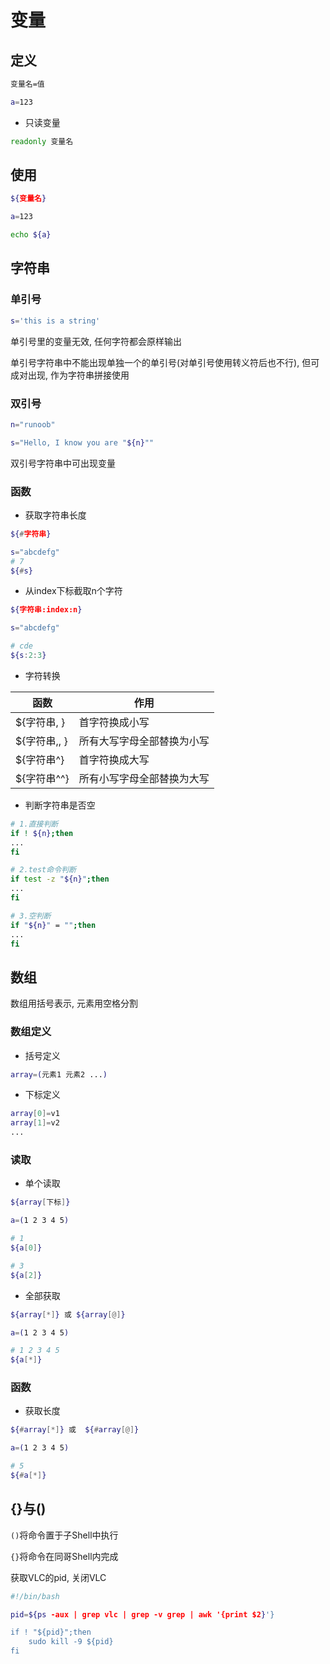 <!--
 * @Description: 
 * @Version: 1.0
 * @Author: DaLao
 * @Email:  
 * @Date: 2021-10-10 00:15:19
 * @LastEditors: dalao_li
 * @LastEditTime: 2023-05-07 00:14:23
-->

# 变量

## 定义

```sh
变量名=值
```

```sh
a=123
```

- 只读变量
  
```sh
readonly 变量名
```

## 使用

```sh
${变量名}
```

```sh
a=123

echo ${a}
```

## 字符串

### 单引号

```sh
s='this is a string'
```

单引号里的变量无效, 任何字符都会原样输出

单引号字符串中不能出现单独一个的单引号(对单引号使用转义符后也不行), 但可成对出现, 作为字符串拼接使用

### 双引号

```sh
n="runoob"

s="Hello, I know you are "${n}""
```

双引号字符串中可出现变量

### 函数

- 获取字符串长度
  
```sh
${#字符串}
```

```sh
s="abcdefg"
# 7
${#s}
```

- 从index下标截取n个字符
  
```sh
${字符串:index:n}
```

```sh
s="abcdefg"

# cde
${s:2:3}
```

- 字符转换

| 函数         | 作用                       |
| ------------ | -------------------------- |
| ${字符串, }  | 首字符换成小写             |
| ${字符串,, } | 所有大写字母全部替换为小写 |
| ${字符串^}   | 首字符换成大写             |
| ${字符串^^}  | 所有小写字母全部替换为大写 |

- 判断字符串是否空

```sh
# 1.直接判断
if ! ${n};then
...
fi

# 2.test命令判断
if test -z "${n}";then
...
fi

# 3.空判断
if "${n}" = "";then
...
fi
```

## 数组

数组用括号表示, 元素用空格分割

### 数组定义

- 括号定义

```sh
array=(元素1 元素2 ...)
```

- 下标定义

```sh
array[0]=v1
array[1]=v2
...
```

### 读取

- 单个读取
  
```sh
${array[下标]}
```

```sh
a=(1 2 3 4 5)

# 1
${a[0]}

# 3
${a[2]}
```

- 全部获取

```sh
${array[*]} 或 ${array[@]}
```

```sh
a=(1 2 3 4 5)

# 1 2 3 4 5
${a[*]}
```

### 函数

- 获取长度

```sh
${#array[*]} 或  ${#array[@]}
```

```sh
a=(1 2 3 4 5)

# 5
${#a[*]}
```

## {}与()

`()`将命令置于子Shell中执行

`{}`将命令在同哥Shell内完成

获取VLC的pid, 关闭VLC

```sh
#!/bin/bash

pid=${ps -aux | grep vlc | grep -v grep | awk '{print $2}'}

if ! "${pid}";then
    sudo kill -9 ${pid}
fi
```
